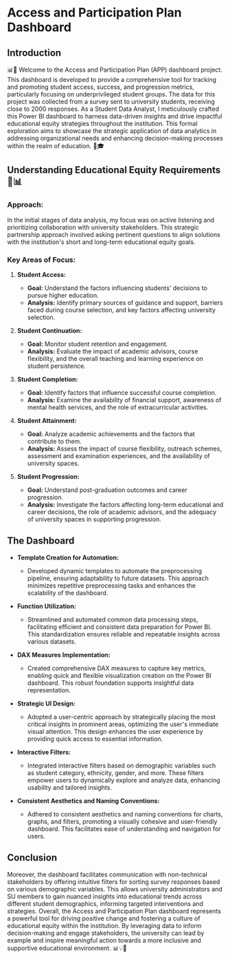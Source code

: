 # Access and Participation Plan Dashboard

## Introduction

📊🚀 Welcome to the Access and Participation Plan (APP) dashboard project. This dashboard is developed to provide a comprehensive tool for tracking and promoting student access, success, and progression metrics, particularly focusing on underprivileged student groups. The data for this project was collected from a survey sent to university students, receiving close to 2000 responses. As a Student Data Analyst, I meticulously crafted this Power BI dashboard to harness data-driven insights and drive impactful educational equity strategies throughout the institution. This formal exploration aims to showcase the strategic application of data analytics in addressing organizational needs and enhancing decision-making processes within the realm of education. 🤝🎓

## Understanding Educational Equity Requirements 🤝📊

### Approach:
In the initial stages of data analysis, my focus was on active listening and prioritizing collaboration with university stakeholders. This strategic partnership approach involved asking pertinent questions to align solutions with the institution's short and long-term educational equity goals.

### Key Areas of Focus:
1. **Student Access:**
   - **Goal:** Understand the factors influencing students' decisions to pursue higher education.
   - **Analysis:** Identify primary sources of guidance and support, barriers faced during course selection, and key factors affecting university selection.

2. **Student Continuation:**
   - **Goal:** Monitor student retention and engagement.
   - **Analysis:** Evaluate the impact of academic advisors, course flexibility, and the overall teaching and learning experience on student persistence.

3. **Student Completion:**
   - **Goal:** Identify factors that influence successful course completion.
   - **Analysis:** Examine the availability of financial support, awareness of mental health services, and the role of extracurricular activities.

4. **Student Attainment:**
   - **Goal:** Analyze academic achievements and the factors that contribute to them.
   - **Analysis:** Assess the impact of course flexibility, outreach schemes, assessment and examination experiences, and the availability of university spaces.

5. **Student Progression:**
   - **Goal:** Understand post-graduation outcomes and career progression.
   - **Analysis:** Investigate the factors affecting long-term educational and career decisions, the role of academic advisors, and the adequacy of university spaces in supporting progression.

## The Dashboard

- **Template Creation for Automation:**
  - Developed dynamic templates to automate the preprocessing pipeline, ensuring adaptability to future datasets. This approach minimizes repetitive preprocessing tasks and enhances the scalability of the dashboard.

- **Function Utilization:**
  - Streamlined and automated common data processing steps, facilitating efficient and consistent data preparation for Power BI. This standardization ensures reliable and repeatable insights across various datasets.

- **DAX Measures Implementation:**
  - Created comprehensive DAX measures to capture key metrics, enabling quick and flexible visualization creation on the Power BI dashboard. This robust foundation supports insightful data representation.

- **Strategic UI Design:**
  - Adopted a user-centric approach by strategically placing the most critical insights in prominent areas, optimizing the user's immediate visual attention. This design enhances the user experience by providing quick access to essential information.

- **Interactive Filters:**
  - Integrated interactive filters based on demographic variables such as student category, ethnicity, gender, and more. These filters empower users to dynamically explore and analyze data, enhancing usability and tailored insights.

- **Consistent Aesthetics and Naming Conventions:**
  - Adhered to consistent aesthetics and naming conventions for charts, graphs, and filters, promoting a visually cohesive and user-friendly dashboard. This facilitates ease of understanding and navigation for users.

## Conclusion

Moreover, the dashboard facilitates communication with non-technical stakeholders by offering intuitive filters for sorting survey responses based on various demographic variables. This allows university administrators and SU members to gain nuanced insights into educational trends across different student demographics, informing targeted interventions and strategies. Overall, the Access and Participation Plan dashboard represents a powerful tool for driving positive change and fostering a culture of educational equity within the institution. By leveraging data to inform decision-making and engage stakeholders, the university can lead by example and inspire meaningful action towards a more inclusive and supportive educational environment. 📊💡🤝

